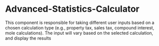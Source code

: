 # Advanced-Statistics-Calculator
This component is responsible for taking different user inputs based on a chosen calculation type (e.g., property tax, sales tax, compound interest, mole calculations). The input will vary based on the selected calculation, and display the results
